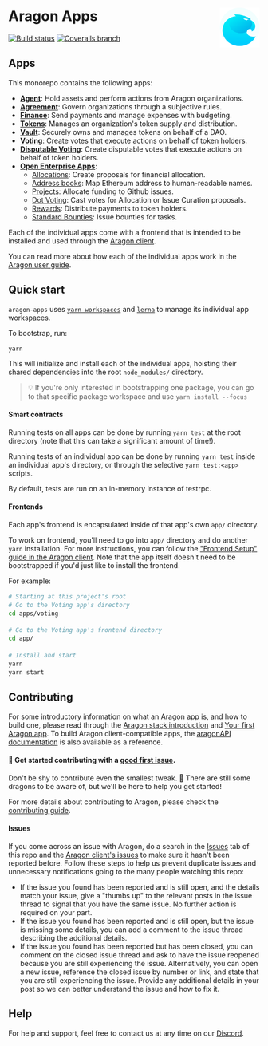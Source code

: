 # Aragon Apps <img align="right" src=".github/assets/aragon.svg" height="80px" />

[![Build status](https://img.shields.io/travis/aragon/aragon-apps/master.svg?style=flat-square)](https://travis-ci.com/aragon/aragon-apps)
[![Coveralls branch](https://img.shields.io/coveralls/aragon/aragon-apps/master.svg?style=flat-square)](https://coveralls.io/github/aragon/aragon-apps)

## Apps

This monorepo contains the following apps:

- **[Agent](apps/agent)**: Hold assets and perform actions from Aragon organizations.
- **[Agreement](apps/agreement)**: Govern organizations through a subjective rules.
- **[Finance](apps/finance)**: Send payments and manage expenses with budgeting.
- **[Tokens](apps/token-manager)**: Manages an organization's token supply and distribution.
- **[Vault](apps/vault)**: Securely owns and manages tokens on behalf of a DAO.
- **[Voting](apps/voting)**: Create votes that execute actions on behalf of token holders.
- **[Disputable Voting](apps/voting-disputable)**: Create disputable votes that execute actions on behalf of token holders.
- **[Open Enterprise Apps](https://github.com/AutarkLabs/open-enterprise)**:
    - [Allocations](apps/allocations): Create proposals for financial allocation.
    - [Address books](apps/address-book): Map Ethereum address to human-readable names.
    - [Projects](apps/projects): Allocate funding to Github issues.
    - [Dot Voting](apps/dot-voting): Cast votes for Allocation or Issue Curation proposals.
    - [Rewards](apps/rewards): Distribute payments to token holders.
    - [Standard Bounties](apps/standard-bounties): Issue bounties for tasks.

Each of the individual apps come with a frontend that is intended to be installed and used through the [Aragon client](http://github.com/aragon/aragon).

You can read more about how each of the individual apps work in the [Aragon user guide](https://help.aragon.org/article/16-about-aragon-apps).

## Quick start

`aragon-apps` uses [`yarn workspaces`](https://classic.yarnpkg.com/en/docs/workspaces) and [`lerna`](https://github.com/lerna/lerna) to manage its individual app workspaces.

To bootstrap, run:

```
yarn
```

This will initialize and install each of the individual apps, hoisting their shared dependencies into the root `node_modules/` directory.

> 💡 If you're only interested in bootstrapping one package, you can go to that specific package workspace and use `yarn install --focus`

#### Smart contracts

Running tests on all apps can be done by running `yarn test` at the root directory (note that this can take a significant amount of time!).

Running tests of an individual app can be done by running `yarn test` inside an individual app's directory, or through the selective `yarn test:<app>` scripts.

By default, tests are run on an in-memory instance of testrpc.

#### Frontends

Each app's frontend is encapsulated inside of that app's own `app/` directory.

To work on frontend, you'll need to go into `app/` directory and do another `yarn` installation. For more instructions, you can follow the ["Frontend Setup" guide in the Aragon client](https://github.com/aragon/aragon/blob/master/docs/FRONTEND_SETUP.md). Note that the app itself doesn't need to be bootstrapped if you'd just like to install the frontend.

For example:

```sh
# Starting at this project's root
# Go to the Voting app's directory
cd apps/voting

# Go to the Voting app's frontend directory
cd app/

# Install and start
yarn
yarn start
```

## Contributing

For some introductory information on what an Aragon app is, and how to build one, please read through the [Aragon stack introduction](https://hack.aragon.org/docs/stack) and [Your first Aragon app](https://hack.aragon.org/docs/tutorial). To build Aragon client-compatible apps, the [aragonAPI documentation](https://hack.aragon.org/docs/api-intro) is also available as a reference.

#### 👋 Get started contributing with a [good first issue](https://github.com/aragon/aragon-apps/issues?q=is%3Aissue+is%3Aopen+label%3A%22good+first+issue%22).

Don't be shy to contribute even the smallest tweak. 🐲 There are still some dragons to be aware of, but we'll be here to help you get started!

For more details about contributing to Aragon, please check the [contributing guide](./CONTRIBUTING.md).

#### Issues

If you come across an issue with Aragon, do a search in the [Issues](https://github.com/aragon/aragon-apps/issues?utf8=%E2%9C%93&q=is%3Aissue) tab of this repo and the [Aragon client's issues](https://github.com/aragon/aragon/issues?utf8=%E2%9C%93&q=is%3Aissue) to make sure it hasn't been reported before. Follow these steps to help us prevent duplicate issues and unnecessary notifications going to the many people watching this repo:

- If the issue you found has been reported and is still open, and the details match your issue, give a "thumbs up" to the relevant posts in the issue thread to signal that you have the same issue. No further action is required on your part.
- If the issue you found has been reported and is still open, but the issue is missing some details, you can add a comment to the issue thread describing the additional details.
- If the issue you found has been reported but has been closed, you can comment on the closed issue thread and ask to have the issue reopened because you are still experiencing the issue. Alternatively, you can open a new issue, reference the closed issue by number or link, and state that you are still experiencing the issue. Provide any additional details in your post so we can better understand the issue and how to fix it.

## Help

For help and support, feel free to contact us at any time on our [Discord](https://discord.com/invite/eqQJkdp).
